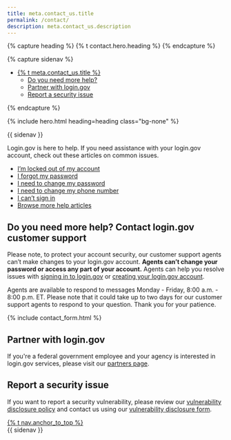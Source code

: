 ```yaml
---
title: meta.contact_us.title
permalink: /contact/
description: meta.contact_us.description
---
```


{% capture heading %}
{% t contact.hero.heading %}
{% endcapture %}

{% capture sidenav %}
<nav aria-label="{% t accessible_labels.secondary_navigation %}">
  <ul class="usa-sidenav">
    <li class="usa-sidenav__item">
      <a href="/contact/" class="usa-current">{% t meta.contact_us.title %}</a>
      <ul class="usa-sidenav__sublist">
        <li class="usa-sidenav__item">
          <a href="#do-you-need-more-help">Do you need more help?</a>
        </li>
        <li class="usa-sidenav__item">
          <a href="#partner-with-login-gov">Partner with login.gov</a>
        </li>
        <li class="usa-sidenav__item">
          <a href="#report-a-security-issue">Report a security issue</a>
        </li>
      </ul>
    </li>
  </ul>
</nav>
{% endcapture %}

{% include hero.html heading=heading class="bg-none" %}

<div class="container">
  <article class="page-content grid-row">
    <aside class="desktop:display-none grid-col-12 margin-bottom-3">
      {{ sidenav }}
    </aside>
    <div class="page-content__prose grid-col-12 desktop:grid-col-8">
      <p>Login.gov is here to help. If you need assistance with your login.gov account, check out these articles on common issues.</p>
      <ul class="help-question-list">
        <li><a href="{{ site.baseurl }}/help/trouble-signing-in/locked-out-of-login">I’m locked out of my account</a></li>
        <li><a href="{{ site.baseurl }}/help/trouble-signing-in/forgot-your-password">I forgot my password</a></li>
        <li><a href="{{ site.baseurl }}/help/changing-settings/change-my-password">I need to change my password</a></li>
        <li><a href="{{ site.baseurl }}/help/changing-settings/change-my-phone-number">I need to change my phone number</a></li>
        <li><a href="{{ site.baseurl }}/help/trouble-signing-in/how-to-sign-in">I can’t sign in</a></li>
        <li><a href="{{ site.baseurl }}/help">Browse more help articles</a></li>
      </ul>
      <h2 id="do-you-need-more-help">Do you need more help? Contact login.gov customer support</h2>
      <p>Please note, to protect your account security, our customer support agents can’t make changes to your login.gov account. <strong>Agents can’t change your password or access any part of your account.</strong> Agents can help you resolve issues with <a href="{{ site.baseurl }}/help/trouble-signing-in/how-to-sign-in">signing in to login.gov</a> or <a href="{{ site.baseurl }}/help/creating-an-account/how-to-create-an-account">creating your login.gov account</a>.</p>
      <p>Agents are available to respond to messages Monday - Friday, 8:00 a.m. - 8:00 p.m. ET. Please note that it could take up to two days for our customer support agents to respond to your question. Thank you for your patience.</p>
      <div class="desktop:grid-col-9">
        {% include contact_form.html %}
      </div>
      <footer class="page-content__footer">
        <h2 id="partner-with-login-gov">Partner with login.gov</h2>
        <p>If you're a federal government employee and your agency is interested in login.gov services, please visit our <a href="https://partners.login.gov/">partners page</a>.</p>
        <h2 id="report-a-security-issue">Report a security issue</h2>
        <p>If you want to report a security vulnerability, please review our <a href="https://18f.gsa.gov/vulnerability-disclosure-policy/">vulnerability disclosure policy</a> and contact us using our <a href="https://docs.google.com/forms/d/e/1FAIpQLScuo4xCzBlpLnoq7-bDAVAxtJci03by7S-Q-Z_JUBDloK01QA/viewform">vulnerability disclosure form</a>.</p>
      </footer>
      <a href="#" class="anchor-to-top">{% t nav.anchor_to_top %}</a>
    </div>
    <aside class="display-none desktop:display-block grid-offset-1 grid-col-3">
      {{ sidenav }}
    </aside>
  </article>
</div>

